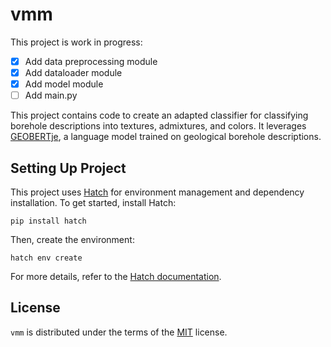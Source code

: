 # vmm

This project is work in progress:

- [x] Add data preprocessing module
- [x] Add dataloader module
- [x] Add model module
- [ ] Add main.py

This project contains code to create an adapted classifier for classifying borehole descriptions into textures, admixtures, and colors. 
It leverages [GEOBERTje](https://github.com/VITObelgium/geobertje), a language model trained on geological borehole descriptions.

## Setting Up Project

This project uses [Hatch](https://hatch.pypa.io/latest/) for environment management and dependency installation. To get started, install Hatch:

```
pip install hatch
```

Then, create the environment:

```
hatch env create
```

For more details, refer to the [Hatch documentation](https://hatch.pypa.io/latest/).



## License

`vmm` is distributed under the terms of the [MIT](https://spdx.org/licenses/MIT.html) license.
